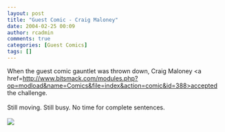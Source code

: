 ```yaml
---
layout: post
title: "Guest Comic - Craig Maloney"
date: 2004-02-25 00:09
author: rcadmin
comments: true
categories: [Guest Comics]
tags: []
---
```

When the guest comic gauntlet was thrown down, Craig Maloney <a href=http://www.bitsmack.com/modules.php?op=modload&name=Comics&file=index&action=comic&id=388>accepted the challenge.</a>
<br />
<br />
Still moving. Still busy. No time for complete sentences. <br /><br /><!--more--><img src='http://dl.bitsmack.com/comics/20040225.png'   />
